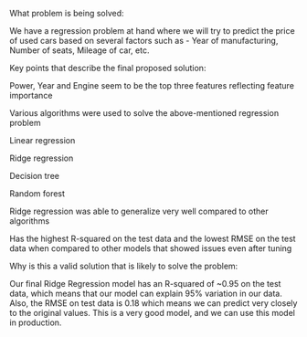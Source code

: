 

What problem is being solved:​

We have a regression problem at hand where we will try to predict the price of used cars based on several factors such as - Year of manufacturing, Number of seats, Mileage of car, etc.​

Key points that describe the final proposed solution:​

Power, Year and Engine seem to be the top three features reflecting feature importance​

Various algorithms were used to solve the above-mentioned regression problem​

Linear regression​

Ridge regression​

Decision tree​

Random forest​

Ridge regression was able to generalize very well compared to other algorithms​

Has the highest R-squared on the test data and the lowest RMSE on the test data when compared to other models that showed issues even after tuning​

Why is this a valid solution that is likely to solve the problem:​

   Our final Ridge Regression model has an R-squared of ~0.95 on the test data, which means that our model can explain 95% variation in our data. Also, the RMSE on test data is 0.18 which means we can predict very closely to the original values. This is a very good model, and we can use this model in production.
